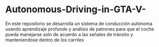 # Autonomous-Driving-in-GTA-V-
En este repositorio se desarrolla un sistema de conducción autónoma usando aprendizaje profundo y análisis de patrones para que el coche pueda manejarse solo de acuerdo a las señales de tránsito y manteniendose dentro de los carriles

